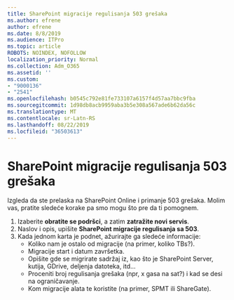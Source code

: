 ```yaml
---
title: SharePoint migracije regulisanja 503 grešaka
ms.author: efrene
author: efrene
ms.date: 8/8/2019
ms.audience: ITPro
ms.topic: article
ROBOTS: NOINDEX, NOFOLLOW
localization_priority: Normal
ms.collection: Adm_O365
ms.assetid: ''
ms.custom:
- "9000136"
- "2541"
ms.openlocfilehash: b0545c792e81fe733107a6157f4d57aa7bbc9fba
ms.sourcegitcommit: 1d98db8acb9959aba3b5e308a567ade6b62da56c
ms.translationtype: MT
ms.contentlocale: sr-Latn-RS
ms.lasthandoff: 08/22/2019
ms.locfileid: "36503613"
---
```

# <a name="sharepoint-migration-throttling-with-503-errors"></a>SharePoint migracije regulisanja 503 grešaka

Izgleda da ste prelaska na SharePoint Online i primanje 503 grešaka. Molim vas, pratite sledeće korake pa smo mogu što pre da ti pomognem. 

1. Izaberite **obratite se podršci**, a zatim **zatražite novi servis**.
2. Naslov i opis, upišite **SharePoint migracije regulisanja sa 503**.
3. Kada jednom karta je podnet, ažurirajte ga sledeće informacije:
    - Koliko nam je ostalo od migracije (na primer, koliko TBs?).
    - Migracije start i datum završetka.
    - Opišite gde se migrirate sadržaj iz, kao što je SharePoint Server, kutija, GDrive, deljenja datoteka, itd...
    - Proceniti broj regulisanja grešaka (npr, x gasa na sat?) i kad se desi na ograničavanje.
    - Kom migracije alata te koristite (na primer, SPMT ili ShareGate).


